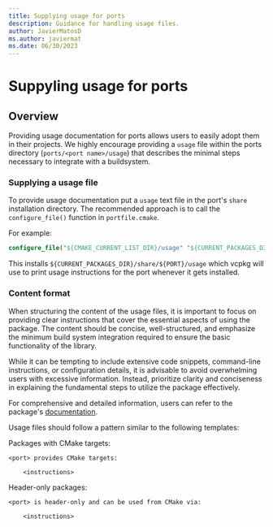 ```yaml
---
title: Supplying usage for ports
description: Guidance for handling usage files.
author: JavierMatosD
ms.author: javiermat
ms.date: 06/30/2023
---
```

# Suppyling usage for ports

## Overview

Providing usage documentation for ports allows users to easily adopt them in their
projects. We highly encourage providing a `usage` file within the ports directory (`ports/<port
name>/usage`) that describes the minimal steps necessary to integrate with a buildsystem.

### Supplying a usage file

To provide usage documentation put a `usage` text file in the port's `share`
installation directory. The recommended approach is to call the `configure_file()` function in
`portfile.cmake`.

For example:

```cmake
configure_file("${CMAKE_CURRENT_LIST_DIR}/usage" "${CURRENT_PACKAGES_DIR}/share/${PORT}/usage" COPYONLY)
```

This installs `${CURRENT_PACKAGES_DIR}/share/${PORT}/usage` which vcpkg will use to print usage
instructions for the port whenever it gets installed.

### Content format

When structuring the content of the usage files, it is important to focus on providing clear instructions that cover the essential aspects of using the package. The content should be concise, well-structured, and emphasize the minimum build system integration required to ensure the basic functionality of the library.

While it can be tempting to include extensive code snippets, command-line instructions, or configuration details, it is advisable to avoid overwhelming users with excessive information. Instead, prioritize clarity and conciseness in explaining the fundamental steps to utilize the package effectively.

For comprehensive and detailed information, users can refer to the package's [documentation](../users/manifests.md).

Usage files should follow a pattern similar to the following templates:

Packages with CMake targets:

```no-highlight
<port> provides CMake targets:

    <instructions>
```

Header-only packages:

```no-highlight
<port> is header-only and can be used from CMake via:

    <instructions>
```
